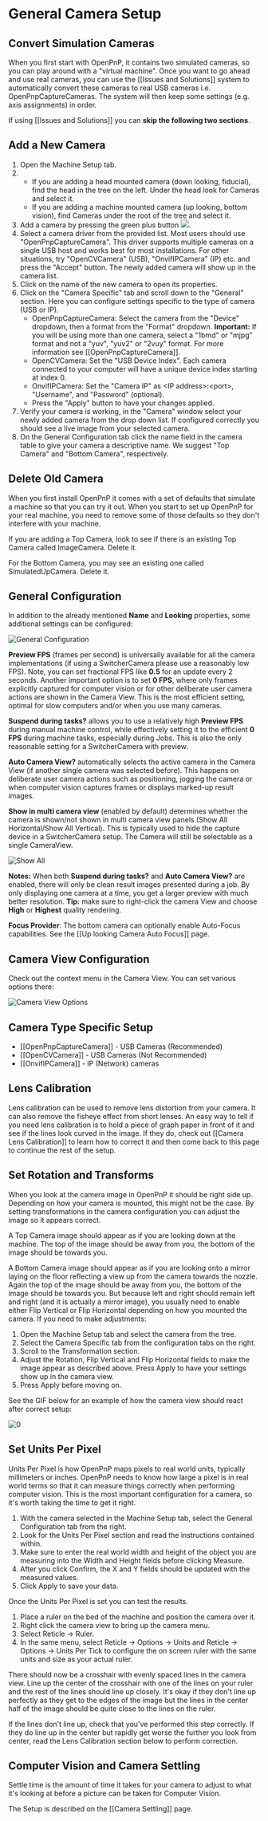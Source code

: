 # General Camera Setup

## Convert Simulation Cameras

When you first start with OpenPnP, it contains two simulated cameras, so you can play around with a "virtual machine". Once you want to go ahead and use real cameras, you can use the [[Issues and Solutions]] system to automatically convert these cameras to real USB cameras i.e. OpenPnpCaptureCameras. The system will then keep some settings (e.g. axis assignments) in order. 

If using [[Issues and Solutions]] you can **skip the following two sections**. 

## Add a New Camera

1. Open the Machine Setup tab.
2. 
    * If you are adding a head mounted camera (down looking, fiducial), find the head in the tree on the left. Under the head look for Cameras and select it.
    * If you are adding a machine mounted camera (up looking, bottom vision), find Cameras under the root of the tree and select it.
3. Add a camera by pressing the green plus button ![](https://rawgit.com/openpnp/openpnp/develop/src/main/resources/icons/general-add.svg).  
2. Select a camera driver from the provided list. Most users should use "OpenPnpCaptureCamera". This driver supports multiple cameras on a single USB host and works best for most installations. For other situations, try "OpenCVCamera" (USB), "OnvifIPCamera" (IP) etc. and press the "Accept" button. The newly added camera will show up in the camera list.
3. Click on the name of the new camera to open its properties.
4. Click on the "Camera Specific" tab and scroll down to the "General" section. Here you can configure settings specific to the type of camera (USB or IP).
    * OpenPnpCaptureCamera: Select the camera from the "Device" dropdown, then a format from the "Format" dropdown. **Important:** If you will be using more than one camera, select a "1bmd" or "mjpg" format and not a "yuv", "yuv2" or "2vuy" format. For more information see [[OpenPnpCaptureCamera]].
    * OpenCVCamera: Set the "USB Device Index".  Each camera connected to your computer will have a unique device index starting at index 0.
    * OnvifIPCamera: Set the "Camera IP" as &lt;IP address&gt;:&lt;port&gt;, "Username", and "Password" (optional).
    * Press the "Apply" button to have your changes applied.
5. Verify your camera is working, in the "Camera" window select your newly added camera from the drop down list.  If configured correctly you should see a live image from your selected camera.
6. On the General Configuration tab click the name field in the camera table to give your camera a descriptive name. We suggest "Top Camera" and "Bottom Camera", respectively.

## Delete Old Camera

When you first install OpenPnP it comes with a set of defaults that simulate a machine so that you can try it out. When you start to set up OpenPnP for your real machine, you need to remove some of those defaults so they don't interfere with your machine.

If you are adding a Top Camera, look to see if there is an existing Top Camera called ImageCamera. Delete it.

For the Bottom Camera, you may see an existing one called SimulatedUpCamera. Delete it.

## General Configuration

In addition to the already mentioned **Name** and **Looking** properties, some additional settings can be configured:

![General Configuration](https://user-images.githubusercontent.com/9963310/113151036-ff0e1600-9234-11eb-97bf-f457c4f04eef.png)

**Preview FPS** (frames per second) is universally available for all the camera implementations (if using a SwitcherCamera please use a reasonably low FPS). Note, you can set fractional FPS like **0.5** for an update every 2 seconds. Another important option is to set **0 FPS**, where only frames explicitly captured for computer vision or for other deliberate user camera actions are shown in the Camera View. This is the most efficient setting, optimal for slow computers and/or when you use many cameras. 

**Suspend during tasks?** allows you to use a relatively high **Preview FPS** during manual machine control, while effectively setting it to the efficient **0 FPS** during machine tasks, especially during Jobs. This is also the only reasonable setting for a SwitcherCamera with preview. 

**Auto Camera View?** automatically selects the active camera in the Camera View (if another single camera was selected before). This happens on deliberate user camera actions such as positioning, jogging the camera or when computer vision captures frames or displays marked-up result images. 

**Show in multi camera view** (enabled by default) determines whether the camera is shown/not shown in multi camera view panels (Show All Horizontal/Show All Vertical). This is typically used to hide the capture device in a SwitcherCamera setup. The Camera will still be selectable as a single CameraView.
  
   ![Show All](https://user-images.githubusercontent.com/9963310/106962435-6761df00-673f-11eb-8d8e-4098cbacb094.png)

**Notes:** When both  **Suspend during tasks?** and **Auto Camera View?** are enabled, there will only be clean result images presented during a job. By only displaying one camera at a time, you get a larger preview with much better resolution. **Tip:** make sure to right-click the camera View and choose **High** or **Highest** quality rendering. 

**Focus Provider**: The bottom camera can optionally enable Auto-Focus capabilities. See the [[Up looking Camera Auto Focus]] page.

## Camera View Configuration

Check out the context menu in the Camera View. You can set various options there:

![Camera View Options](https://user-images.githubusercontent.com/9963310/105194658-1bf1e300-5b3a-11eb-9391-2bb9092a60a2.png)

## Camera Type Specific Setup

* [[OpenPnpCaptureCamera]] - USB Cameras (Recommended)
* [[OpenCVCamera]] - USB Cameras (Not Recommended)
* [[OnvifIPCamera]] - IP (Network) cameras

## Lens Calibration

Lens calibration can be used to remove lens distortion from your camera. It can also remove the fisheye effect from short lenses. An easy way to tell if you need lens calibration is to hold a piece of graph paper in front of it and see if the lines look curved in the image. If they do, check out [[Camera Lens Calibration]] to learn how to correct it and then come back to this page to continue the rest of the setup.

## Set Rotation and Transforms

When you look at the camera image in OpenPnP it should be right side up. Depending on how your camera is mounted, this might not be the case. By setting transformations in the camera configuration you can adjust the image so it appears correct.

A Top Camera image should appear as if you are looking down at the machine. The top of the image should be away from you, the bottom of the image should be towards you.

A Bottom Camera image should appear as if you are looking onto a mirror laying on the floor reflecting a view up from the camera towards the nozzle. Again the top of the image should be away from you, the bottom of the image should be towards you. But because left and right should remain left and right (and it is actually a mirror image), you usually need to enable either Flip Vertical or Flip Horizontal depending on how you mounted the camera. If you need to make adjustments:

1. Open the Machine Setup tab and select the camera from the tree.
2. Select the Camera Specific tab from the configuration tabs on the right.
3. Scroll to the Transformation section.
4. Adjust the Rotation, Flip Vertical and Flip Horizontal fields to make the image appear as described above. Press Apply to have your settings show up in the camera view.
5. Press Apply before moving on.

See the GIF below for an example of how the camera view should react after correct setup:

![0](https://user-images.githubusercontent.com/1182323/42544960-72138ffc-847a-11e8-8477-8b07f965fc41.gif)


## Set Units Per Pixel

Units Per Pixel is how OpenPnP maps pixels to real world units, typically millimeters or inches. OpenPnP needs to know how large a pixel is in real world terms so that it can measure things correctly when performing computer vision. This is the most important configuration for a camera, so it's worth taking the time to get it right.

1. With the camera selected in the Machine Setup tab, select the General Configuration tab from the right.
2. Look for the Units Per Pixel section and read the instructions contained within.
3. Make sure to enter the real world width and height of the object you are measuring into the Width and Height fields before clicking Measure.
4. After you click Confirm, the X and Y fields should be updated with the measured values.
5. Click Apply to save your data.

Once the Units Per Pixel is set you can test the results.

1. Place a ruler on the bed of the machine and position the camera over it.
2. Right click the camera view to bring up the camera menu.
3. Select Reticle -> Ruler.
4. In the same menu, select Reticle -> Options -> Units and Reticle -> Options -> Units Per Tick to configure the on screen ruler with the same units and size as your actual ruler.

There should now be a crosshair with evenly spaced lines in the camera view. Line up the center of the crosshair with one of the lines on your ruler and the rest of the lines should line up closely. It's okay if they don't line up perfectly as they get to the edges of the image but the lines in the center half of the image should be quite close to the lines on the ruler.

If the lines don't line up, check that you've performed this step correctly. If they do line up in the center but rapidly get worse the further you look from center, read the Lens Calibration section below to perform correction.

## Computer Vision and Camera Settling

Settle time is the amount of time it takes for your camera to adjust to what it's looking at before a picture can be taken for Computer Vision. 

The Setup is described on the [[Camera Settling]] page.

